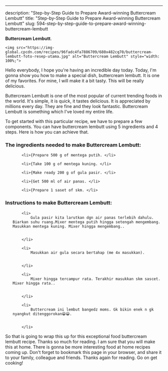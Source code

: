 ---
description: "Step-by-Step Guide to Prepare Award-winning Buttercream Lembutt"
title: "Step-by-Step Guide to Prepare Award-winning Buttercream Lembutt"
slug: 594-step-by-step-guide-to-prepare-award-winning-buttercream-lembutt

<p>
	<strong>Buttercream Lembutt</strong>. 
	
</p>
<p>
	
	<img src="https://img-global.cpcdn.com/recipes/96fadc4fa7886709/680x482cq70/buttercream-lembutt-foto-resep-utama.jpg" alt="Buttercream Lembutt" style="width: 100%;">
	
	
</p>
<p>
	Hello everybody, I hope you're having an incredible day today. Today, I'm gonna show you how to make a special dish, buttercream lembutt. It is one of my favorites. For mine, I will make it a bit tasty. This will be really delicious.
</p>
	
<p>
	Buttercream Lembutt is one of the most popular of current trending foods in the world. It's simple, it is quick, it tastes delicious. It is appreciated by millions every day. They are fine and they look fantastic. Buttercream Lembutt is something which I've loved my entire life.
</p>
<p>
	
</p>

<p>
To get started with this particular recipe, we have to prepare a few components. You can have buttercream lembutt using 5 ingredients and 4 steps. Here is how you can achieve that.
</p>

<h3>The ingredients needed to make Buttercream Lembutt:</h3>

<ol>
	
		<li>{Prepare 500 g of mentega putih. </li>
	
		<li>{Take 100 g of mentega kuning. </li>
	
		<li>{Make ready 200 g of gula pasir. </li>
	
		<li>{Get 500 ml of air panas. </li>
	
		<li>{Prepare 1 saset of skm. </li>
	
</ol>
<p>
	
</p>

<h3>Instructions to make Buttercream Lembutt:</h3>

<ol>
	
		<li>
			Gula pasir kita larutkan dgn air panas terlebih dahulu. Biarkan suhu ruang.Mixer mentega putih hingga setengah mengembang. Masukkan mentega kuning. Mixer hingga mengembang..
			
			
		</li>
	
		<li>
			Masukkan air gula secara bertahap (me 4x masukkan).
			
			
		</li>
	
		<li>
			Mixer hingga tercampur rata. Terakhir masukkan skm sascet. Mixer hingga rata..
			
			
		</li>
	
		<li>
			Buttercream ini lembut bangedz moms. Gk bikin enek n gk nyangkut ditenggorokan😁😀.
			
			
		</li>
	
</ol>

<p>
	
</p>

<p>
	So that is going to wrap this up for this exceptional food buttercream lembutt recipe. Thanks so much for reading. I am sure that you will make this at home. There is gonna be more interesting food at home recipes coming up. Don't forget to bookmark this page in your browser, and share it to your family, colleague and friends. Thanks again for reading. Go on get cooking!
</p>
